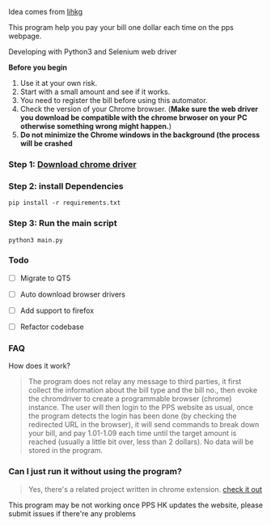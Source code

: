 Idea comes from [lihkg](s://lihkg.com/thread/1637669/)

This program help you pay your bill one dollar each time on the pps webpage.

Developing with Python3 and Selenium web driver

**Before you begin**

   1. Use it at your own risk.
   2. Start with a small amount and see if it works.
   3. You need to register the bill before using this automator.
   4. Check the version of your Chrome browser. (**Make sure the web driver you download be compatible with the chrome brwoser on your PC otherwise something wrong might happen.**)
   5. **__Do not minimize the Chrome windows in the background (the process will be crashed__**
   
### Step 1: [Download chrome driver](https://chromedriver.chromium.org/)

### Step 2: install Dependencies
```
pip install -r requirements.txt
```

### Step 3: Run the main script
```
python3 main.py
```

### Todo

- [ ] Migrate to QT5
- [ ] Auto download browser drivers
- [ ] Add support to firefox
- [ ] Refactor codebase


### FAQ

How does it work?


> The program does not relay any message to third parties, it first collect the information about the bill type and the bill no., then evoke the chromdriver to create a programmable browser (chrome) instance. The user will then login to the PPS website as usual, once the program detects the login has been done (by checking the redirected URL in the browser), it will send commands to break down your bill, and pay 1.01-1.09 each time until the target amount is reached (usually a little bit over, less than 2 dollars). No data will be stored in the program.


### Can I just run it without using the program?

> Yes, there's a related project written in chrome extension. [check it out](https://github.com/freehk-developer/chrome-ppshk-pay-bot)


This program may be not working once PPS HK updates the website, please submit issues if there're any problems










